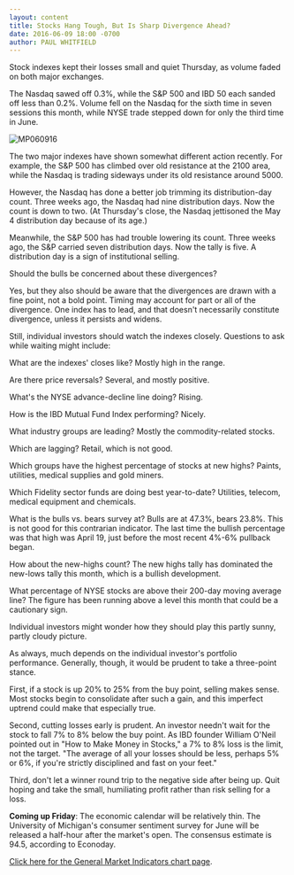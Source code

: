 ```yaml
---
layout: content
title: Stocks Hang Tough, But Is Sharp Divergence Ahead?
date: 2016-06-09 18:00 -0700
author: PAUL WHITFIELD
---
```






Stock indexes kept their losses small and quiet Thursday, as volume faded on both major exchanges.


The Nasdaq sawed off 0.3%, while the S&P 500 and IBD 50 each sanded off less than 0.2%. Volume fell on the Nasdaq for the sixth time in seven sessions this month, while NYSE trade stepped down for only the third time in June.


![MP060916](https://www.investors.com/wp-content/uploads/2016/06/MP060916-192x300.jpg)


The two major indexes have shown somewhat different action recently. For example, the S&P 500 has climbed over old resistance at the 2100 area, while the Nasdaq is trading sideways under its old resistance around 5000.


However, the Nasdaq has done a better job trimming its distribution-day count. Three weeks ago, the Nasdaq had nine distribution days. Now the count is down to two. (At Thursday's close, the Nasdaq jettisoned the May 4 distribution day because of its age.)


Meanwhile, the S&P 500 has had trouble lowering its count. Three weeks ago, the S&P carried seven distribution days. Now the tally is five. A distribution day is a sign of institutional selling.


Should the bulls be concerned about these divergences?


Yes, but they also should be aware that the divergences are drawn with a fine point, not a bold point. Timing may account for part or all of the divergence. One index has to lead, and that doesn't necessarily constitute divergence, unless it persists and widens.


Still, individual investors should watch the indexes closely. Questions to ask while waiting might include:


What are the indexes' closes like? Mostly high in the range.


Are there price reversals? Several, and mostly positive.


What's the NYSE advance-decline line doing? Rising.


How is the IBD Mutual Fund Index performing? Nicely.


What industry groups are leading? Mostly the commodity-related stocks.


Which are lagging? Retail, which is not good.


Which groups have the highest percentage of stocks at new highs? Paints, utilities, medical supplies and gold miners.


Which Fidelity sector funds are doing best year-to-date? Utilities, telecom, medical equipment and chemicals.


What is the bulls vs. bears survey at? Bulls are at 47.3%, bears 23.8%. This is not good for this contrarian indicator. The last time the bullish percentage was that high was April 19, just before the most recent 4%-6% pullback began.


How about the new-highs count? The new highs tally has dominated the new-lows tally this month, which is a bullish development.


What percentage of NYSE stocks are above their 200-day moving average line? The figure has been running above a level this month that could be a cautionary sign.


Individual investors might wonder how they should play this partly sunny, partly cloudy picture.


As always, much depends on the individual investor's portfolio performance. Generally, though, it would be prudent to take a three-point stance.


First, if a stock is up 20% to 25% from the buy point, selling makes sense. Most stocks begin to consolidate after such a gain, and this imperfect uptrend could make that especially true.


Second, cutting losses early is prudent. An investor needn't wait for the stock to fall 7% to 8% below the buy point. As IBD founder William O'Neil pointed out in "How to Make Money in Stocks," a 7% to 8% loss is the limit, not the target. "The average of all your losses should be less, perhaps 5% or 6%, if you're strictly disciplined and fast on your feet."


Third, don't let a winner round trip to the negative side after being up. Quit hoping and take the small, humiliating profit rather than risk selling for a loss.


**Coming up Friday**: The economic calendar will be relatively thin. The University of Michigan's consumer sentiment survey for June will be released a half-hour after the market's open. The consensus estimate is 94.5, according to Econoday.


[Click here for the General Market Indicators chart page](https://www.investors.com/wp-content/uploads/2016/06/IBD0906154759GMI.pdf).




